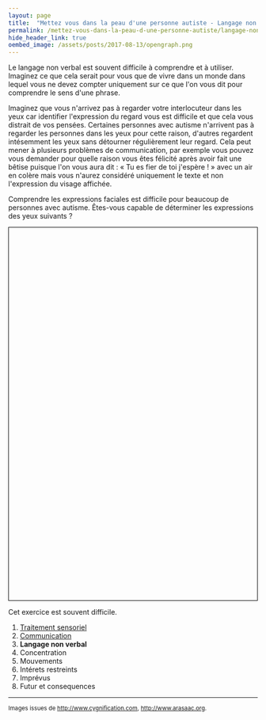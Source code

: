 ```yaml
---
layout: page
title:  "Mettez vous dans la peau d'une personne autiste - Langage non verbal"
permalink: /mettez-vous-dans-la-peau-d-une-personne-autiste/langage-non-verbal
hide_header_link: true
oembed_image: /assets/posts/2017-08-13/opengraph.png
---
```


Le langage non verbal est souvent difficile à comprendre et à utiliser.
Imaginez ce que cela serait pour vous que de vivre dans un monde dans lequel vous ne devez compter uniquement sur ce que l'on vous dit pour comprendre le sens d'une phrase.

Imaginez que vous n'arrivez pas à regarder votre interlocuteur dans les yeux car identifier l'expression du regard vous est difficile et que cela vous distrait de vos pensées.
Certaines personnes avec autisme n'arrivent pas à regarder les personnes dans les yeux pour cette raison, d'autres regardent intésemment les yeux sans détourner régulièrement leur regard. 
Cela peut mener à plusieurs problèmes de communication, 
par exemple vous pouvez vous demander pour quelle raison vous êtes félicité après avoir fait une bêtise puisque l'on vous aura dit&nbsp;: «&nbsp;Tu es fier de toi j'espère !&nbsp;» avec un air en colère mais vous n'aurez considéré
uniquement le texte et non l'expression du visage affichée.

Comprendre les expressions faciales est difficile pour beaucoup de personnes avec autisme.
Êtes-vous capable de déterminer les expressions des yeux suivants&nbsp;?
<!-- test des visages -->
<canvas id="game_eyes" width="700" height="1050" style="border: 1px solid black; margin: 0 auto 0 auto; display: block;"></canvas>

Cet exercice est souvent difficile.


<div class="highlight">
<ol>
 <li><a href="/mettez-vous-dans-la-peau-d-une-personne-autiste/traitement-sensoriel">Traitement sensoriel</a></li>
 <li><a href="/mettez-vous-dans-la-peau-d-une-personne-autiste/communication">Communication</a></li>
 <li><strong>Langage non verbal</strong></li>
 <li>Concentration</li>
 <li>Mouvements</li>
 <li>Intérets restreints</li>
 <li>Imprévus</li>
 <li>Futur et consequences</li>
</ol>
</div>




---
<small>Images issues de <a href="http://www.cygnification.com/" rel="nofollow">http://www.cygnification.com</a>, <a href="http://www.arasaac.org/" rel="nofollow">http://www.arasaac.org</a>.</small>

<script type="text/javascript">
  function eyes() {
    var canvas = document.getElementById('game_eyes');
    var ctx = canvas.getContext('2d');
    var refresh = 2000;
    var step = 150+25;
    var mouse = {'x': undefined, 'y': undefined};
    var cursor = 'default';
    var questions = [
      {'img': function(){var i = new Image(); i.src='/assets/pages/mettez-vous-dans-la-peau-d-une-personne-autiste/eyes/q1.jpg'; return i;}(), 'a': 0, 'p': ['Espiègle', 'Réconfortant', 'Irrité', 'Lassé'], 'o': 'none', c: 'none' },
      {'img': function(){var i = new Image(); i.src='/assets/pages/mettez-vous-dans-la-peau-d-une-personne-autiste/eyes/q2.jpg'; return i;}(), 'a': 3, 'p': ['Terrifié', 'Arrogant', 'Agacé', 'Boulversé'], 'o': 'none', c: 'none' },
      {'img': function(){var i = new Image(); i.src='/assets/pages/mettez-vous-dans-la-peau-d-une-personne-autiste/eyes/q3.jpg'; return i;}(), 'a': 2, 'p': ['Jovial', 'Troublé', 'Désireux', 'Confiant'], 'o': 'none', c: 'none' },
      {'img': function(){var i = new Image(); i.src='/assets/pages/mettez-vous-dans-la-peau-d-une-personne-autiste/eyes/q4.jpg'; return i;}(), 'a': 1, 'p': ['Jovial', 'Insistant', 'Amusé', 'Détendu'], 'o': 'none', c: 'none' },
      {'img': function(){var i = new Image(); i.src='/assets/pages/mettez-vous-dans-la-peau-d-une-personne-autiste/eyes/q5.jpg'; return i;}(), 'a': 2, 'p': ['Irrité', 'Sarcastique', 'Préoccupé', 'Accueillant'], 'o': 'none', c: 'none' },
      {'img': function(){var i = new Image(); i.src='/assets/pages/mettez-vous-dans-la-peau-d-une-personne-autiste/eyes/q6.jpg'; return i;}(), 'a': 1, 'p': ['Hagard', 'Rêveur', 'Impatient', 'Alarmé'], 'o': 'none', c: 'none' },
      {'img': function(){var i = new Image(); i.src='/assets/pages/mettez-vous-dans-la-peau-d-une-personne-autiste/eyes/q7.jpg'; return i;}(), 'a': 2, 'p': ['Remord', 'Accueillant', 'Mal à l\'aise', 'Découragé'], 'o': 'none', c: 'none' },
      {'img': function(){var i = new Image(); i.src='/assets/pages/mettez-vous-dans-la-peau-d-une-personne-autiste/eyes/q8.jpg'; return i;}(), 'a': 0, 'p': ['Découragé', 'Soulagé', 'Timide', 'Excité'], 'o': 'none', c: 'none' },
      {'img': function(){var i = new Image(); i.src='/assets/pages/mettez-vous-dans-la-peau-d-une-personne-autiste/eyes/q9.jpg'; return i;}(), 'a': 3, 'p': ['Agacé', 'Hostile', 'Horrifié', 'Préoccupé'], 'o': 'none', c: 'none' },
      {'img': function(){var i = new Image(); i.src='/assets/pages/mettez-vous-dans-la-peau-d-une-personne-autiste/eyes/q10.jpg'; return i;}(), 'a': 0, 'p': ['Prudent', 'Insistant', 'Lassé', 'Hagard'], 'o': 'none', c: 'none' },
      {'img': function(){var i = new Image(); i.src='/assets/pages/mettez-vous-dans-la-peau-d-une-personne-autiste/eyes/q11.jpg'; return i;}(), 'a': 2, 'p': ['Terrifié', 'Amusé', 'Remord', 'Charmeur'], 'o': 'none', c: 'none' },
      {'img': function(){var i = new Image(); i.src='/assets/pages/mettez-vous-dans-la-peau-d-une-personne-autiste/eyes/q12.jpg'; return i;}(), 'a': 2, 'p': ['Indifférent', 'Embarrassé', 'Sceptique', 'Découragé'], 'o': 'none', c: 'none' },
      {'img': function(){var i = new Image(); i.src='/assets/pages/mettez-vous-dans-la-peau-d-une-personne-autiste/eyes/q13.jpg'; return i;}(), 'a': 1, 'p': ['Décidé', 'Prudent', 'Menaçant', 'Timide'], 'o': 'none', c: 'none' },
      {'img': function(){var i = new Image(); i.src='/assets/pages/mettez-vous-dans-la-peau-d-une-personne-autiste/eyes/q14.jpg'; return i;}(), 'a': 3, 'p': ['Irrité', 'Désappointé', 'Déprimé', 'Accusateur'], 'o': 'none', c: 'none' },
      {'img': function(){var i = new Image(); i.src='/assets/pages/mettez-vous-dans-la-peau-d-une-personne-autiste/eyes/q15.jpg'; return i;}(), 'a': 0, 'p': ['Contemplatif', 'Troublé', 'Encourageant', 'Amusé'], 'o': 'none', c: 'none' },
      {'img': function(){var i = new Image(); i.src='/assets/pages/mettez-vous-dans-la-peau-d-une-personne-autiste/eyes/q16.jpg'; return i;}(), 'a': 1, 'p': ['Irrité', 'Réfléchi', 'Encourageant', 'Amusé'], 'o': 'none', c: 'none' },
      {'img': function(){var i = new Image(); i.src='/assets/pages/mettez-vous-dans-la-peau-d-une-personne-autiste/eyes/q17.jpg'; return i;}(), 'a': 0, 'p': ['Doutant', 'Affectueux', 'Espiègle', 'Hagard'], 'o': 'none', c: 'none' },
      {'img': function(){var i = new Image(); i.src='/assets/pages/mettez-vous-dans-la-peau-d-une-personne-autiste/eyes/q18.jpg'; return i;}(), 'a': 0, 'p': ['Décidé', 'Amusé', 'Hagard', 'Lassé'], 'o': 'none', c: 'none' },
      {'img': function(){var i = new Image(); i.src='/assets/pages/mettez-vous-dans-la-peau-d-une-personne-autiste/eyes/q19.jpg'; return i;}(), 'a': 3, 'p': ['Arrogant', 'Reconnaissant', 'Sarcastique', 'Séducteur'], 'o': 'none', c: 'none' },
      {'img': function(){var i = new Image(); i.src='/assets/pages/mettez-vous-dans-la-peau-d-une-personne-autiste/eyes/q20.jpg'; return i;}(), 'a': 1, 'p': ['Dominant', 'Accueillant', 'Coupable', 'Horrifié'], 'o': 'none', c: 'none' },
    ]
    shuffle_questions();

    var status = {'status': 'pause', 'interval': undefined};

    this.play = function() {
      if ( 'play' == status['status'])
        return;
      canvas.onmousemove = move;
      canvas.onclick = click;
      status['interval'] = setInterval(function() {
        draw();
      }, refresh);
      status['status'] = 'play';
    }
    this.pause = function() {
      if ( 'pause' == status['status'])
        return;
      canvas.onmousemove = function(e) {}
      canvas.onclick = function(e) {}
      clearInterval(status['interval']);
      status['status'] = 'pause';
    }
    this.canvas = function() {
      return canvas;
    }

    function shuffle(a) {
      var j, x, i;
      for (i = a.length; i; i--) {
          j = Math.floor(Math.random() * i);
          x = a[i - 1];
          a[i - 1] = a[j];
          a[j] = x;
      }
    }
    function shuffle_questions() {
      shuffle(questions);
      questions = questions.slice(0, 6);
      for (i = 0; i < questions.length ; i++) {
        var p = questions[i]['p'].slice();
        var t = [0, 1, 2, 3];
        shuffle(t);
        questions[i]['a'] = t[questions[i]['a']];
        for (var j = 0 ; j < t.length ; j++) {
          questions[i]['p'][j] = p[t[j]];
        }
      }
    }
    function draw() {
      ctx.clearRect(0, 0, canvas.width, canvas.height);
      ctx.fillStyle = "#e6c9b6";
      ctx.fillRect(0, 0, canvas.width, canvas.height);
      y = 0;
      for (var i = 0 ; i < questions.length; i++ ) {
        var img = questions[i]['img'];
        ctx.drawImage(img, (canvas.width/2) - (img.width / 2), y+10 );

        for (var j = 0 ; j < 4 ; j++ ) {
          if ( 'none' != questions[i]['c']) {
            if ( j == questions[i]['a'] ) {
              ctx.fillStyle = "#639f6b";
              ctx.fillRect((j*canvas.width/4) + 5, y+110, ((canvas.width/4))-10,50);
            } else if ( j == questions[i]['c'] && j != questions[i]['a']) {
              ctx.fillStyle = "#cc2936";
              ctx.fillRect((j*canvas.width/4) + 5, y+110, ((canvas.width/4))-10,50);
            }
            ctx.beginPath();
            ctx.rect((j*canvas.width/4) + 5, y+110, ((canvas.width/4))-10,50);
            ctx.stroke();
          } else {
            if ( j == questions[i]['o'] ) {
              ctx.fillStyle = "#8bd7f1";
              ctx.fillRect((j*canvas.width/4) + 5, y+110, ((canvas.width/4))-10,50);
            }
            ctx.beginPath();
            ctx.rect((j*canvas.width/4) + 5, y+110, ((canvas.width/4))-10,50);
            ctx.stroke();
          }
          ctx.font = "20px Arial";
          ctx.textAlign = "center";
          ctx.fillStyle = "#111";
          ctx.fillText(questions[i]['p'][j], ((j+1)*canvas.width/4) - canvas.width/8,y+110+30);
        }
        y += step;
      }
      canvas.style.cursor = cursor;
      return;
    }
    function click(e) {
      for (var i = 0 ; i < questions.length ; i++ ) {
        if ('none' != questions[i]['o'] && 'none' == questions[i]['c']) {
          questions[i]['c'] = questions[i]['o'];
          break;
        }
      }
      draw();
    }
    function move(e) {
      var r = canvas.getBoundingClientRect();
      mouse['x']=parseInt(e.clientX) - r.left;
      mouse['y']=parseInt(e.clientY) - r.top;
      y = 0;
      cursor = 'default';
      for (var i = 0 ; i < questions.length ; i++ ) {
        questions[i]['o'] = 'none';
        for (var j = 0; j < 4 ; j++) {
          if (
            ( mouse['x'] > (j*canvas.width/4) + 5 ) &&
            ( mouse['x'] < ((j*canvas.width/4) + 5) + ((canvas.width/4)-10)) &&
            ( mouse['y'] > y+110) &&
            ( mouse['y'] < y+110+50) && 
            ( questions[i]['c'] == 'none')
          ) {
            cursor = 'pointer';
            questions[i]['o'] = j;
            break;
          }
        }
        y += step;
      }
      draw();
    }
  }

  function isScrolledIntoView(el) {
    var elemTop = el.getBoundingClientRect().top;
    var elemBottom = el.getBoundingClientRect().bottom;

    var isVisible = ((elemTop >= 0) && (elemTop <= window.innerHeight)) || ((elemBottom >= 0) && (elemBottom <= window.innerHeight)) || ((elemTop < 0) && (elemBottom > window.innerHeight));
    return isVisible;
  }

  document.body.onload = function() {
    var canvas = [new eyes()];
    function load_visible() {
      for (var i = 0; i < canvas.length ; i++) {
        if (isScrolledIntoView(canvas[i].canvas())) {
          canvas[i].play();
        } else {
          canvas[i].pause();
        }
      }
    }
    document.body.onscroll = load_visible;
    document.body.onresize = load_visible;
    load_visible();
  }

</script>

